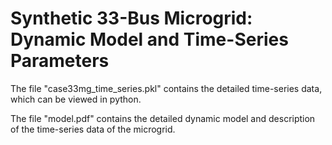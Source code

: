 # Synthetic 33-Bus Microgrid: Dynamic Model and Time-Series Parameters

The file "case33mg_time_series.pkl" contains the detailed time-series data, which can be viewed in python.

The file "model.pdf" contains the detailed dynamic model and description of the time-series data of the microgrid.
